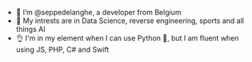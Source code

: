 - 👋 I’m @seppedelanghe, a developer from Belgium
- 👀 My intrests are in Data Science, reverse engineering, sports and all things AI
- 👌 I'm in my element when I can use Python 🐍, but I am fluent when using JS, PHP, C# and Swift

